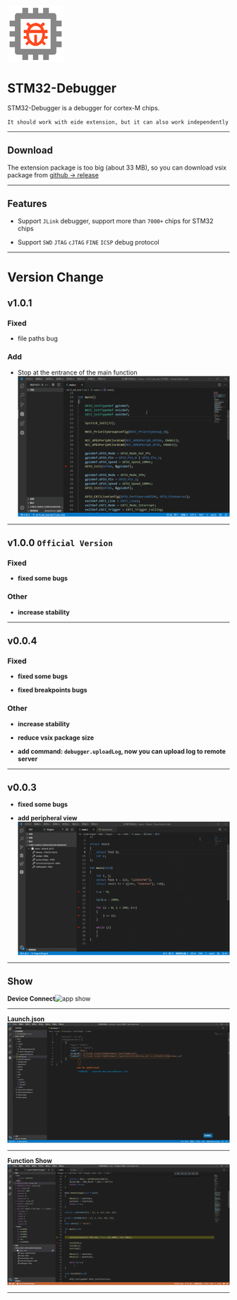 ![app icon](./res/icons/icon.png)

# STM32-Debugger

STM32-Debugger is a debugger for cortex-M chips.

`It should work with eide extension, but it can also work independently`

***

## Download

The extension package is too big (about 33 MB), so you can download vsix package from [github -> release](https://github.com/github0null/stm32-debugger/releases)

***

## Features

* Support `JLink` debugger, support more than `7000+` chips for STM32 chips

* Support `SWD` `JTAG` `cJTAG` `FINE` `ICSP` debug protocol

***

# Version Change

## v1.0.1

### Fixed

- file paths bug

### Add 

- Stop at the entrance of the main function![stop-entry](./res/icons/stop-entry.gif)

***

## v1.0.0 `Official Version`

### Fixed

- **fixed some bugs**

### Other

- **increase stability**

****

## v0.0.4

### Fixed

- **fixed some bugs**

- **fixed breakpoints bugs**

### Other

- **increase stability**

- **reduce vsix package size**

- **add command: `debugger.uploadLog`, now you can upload log to remote server**

***

## v0.0.3

- **fixed some bugs**

- **add peripheral view** 
![debug_show](./res/icons/debug_view.gif)

***

## Show

**Device Connect**![app show](./res/icons/device.png)

***

**Launch.json**![launch.json](./res/icons/launchView.png)

***

**Function Show**![app show](./res/icons/app_show.png)

***